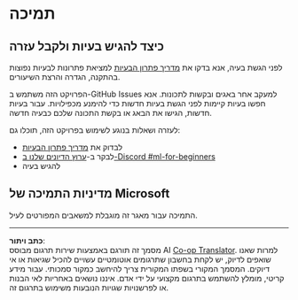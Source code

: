 <!--
CO_OP_TRANSLATOR_METADATA:
{
  "original_hash": "09623d7343ff1c26ff4f198c1b2d3176",
  "translation_date": "2025-10-03T12:13:05+00:00",
  "source_file": "SUPPORT.md",
  "language_code": "he"
}
-->
# תמיכה
## כיצד להגיש בעיות ולקבל עזרה  

לפני הגשת בעיה, אנא בדקו את [מדריך פתרון הבעיות](TROUBLESHOOTING.md) למציאת פתרונות לבעיות נפוצות בהתקנה, הגדרה והרצת השיעורים.

הפרויקט הזה משתמש ב-GitHub Issues למעקב אחר באגים ובקשות לתכונות. אנא חפשו בעיות קיימות לפני הגשת בעיות חדשות כדי להימנע מכפילויות. עבור בעיות חדשות, הגישו את הבאג או בקשת התכונה שלכם כבעיה חדשה.

לעזרה ושאלות בנוגע לשימוש בפרויקט הזה, תוכלו גם:
- לבדוק את [מדריך פתרון הבעיות](TROUBLESHOOTING.md)
- לבקר ב-[ערוץ הדיונים שלנו ב-Discord #ml-for-beginners](https://aka.ms/foundry/discord)
- להגיש בעיה

## מדיניות התמיכה של Microsoft  

התמיכה עבור מאגר זה מוגבלת למשאבים המפורטים לעיל.

---

**כתב ויתור**:  
מסמך זה תורגם באמצעות שירות תרגום מבוסס AI [Co-op Translator](https://github.com/Azure/co-op-translator). למרות שאנו שואפים לדיוק, יש לקחת בחשבון שתרגומים אוטומטיים עשויים להכיל שגיאות או אי דיוקים. המסמך המקורי בשפתו המקורית צריך להיחשב כמקור סמכותי. עבור מידע קריטי, מומלץ להשתמש בתרגום מקצועי על ידי אדם. איננו נושאים באחריות לאי הבנות או לפרשנויות שגויות הנובעות משימוש בתרגום זה.